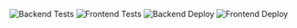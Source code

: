 ![Backend Tests](https://github.com/SyncM8/syncm8/actions/workflows/backendCI.yml/badge.svg)
![Frontend Tests](https://github.com/SyncM8/syncm8/actions/workflows/frontendCI.yml/badge.svg)
![Backend Deploy](https://github.com/SyncM8/syncm8/actions/workflows/backendProd.yml/badge.svg)
![Frontend Deploy](https://github.com/SyncM8/syncm8/actions/workflows/frontendProd.yml/badge.svg)
